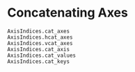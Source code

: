 # Concatenating Axes

```@docs
AxisIndices.cat_axes
AxisIndices.hcat_axes
AxisIndices.vcat_axes
AxisIndices.cat_axis
AxisIndices.cat_values
AxisIndices.cat_keys
```

